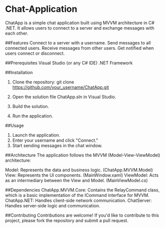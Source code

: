 # Chat-Application
ChatApp is a simple chat application built using MVVM architecture in C# .NET. It allows users to connect to a server and exchange messages with each other.

##Features
Connect to a server with a username.
Send messages to all connected users.
Receive messages from other users.
Get notified when users connect or disconnect.

##Prerequisites
Visual Studio (or any C# IDE)
.NET Framework

##Installation
1. Clone the repository:
git clone https://github.com/your_username/ChatApp.git

4. Open the solution file ChatApp.sln in Visual Studio.
5. Build the solution.
6. Run the application.

##Usage
1. Launch the application.
2. Enter your username and click "Connect."
3. Start sending messages in the chat window.

##Architecture
The application follows the MVVM (Model-View-ViewModel) architecture:

Model: Represents the data and business logic. (ChatApp.MVVM.Model)
View: Represents the UI components. (MainWindow.xaml)
ViewModel: Acts as an intermediary between the View and Model. (MainViewModel.cs)

##Dependencies
ChatApp.MVVM.Core: Contains the RelayCommand class, which is a basic implementation of the ICommand interface for MVVM.
ChatApp.NET: Handles client-side network communication.
ChatServer: Handles server-side logic and communication.

##Contributing
Contributions are welcome! If you'd like to contribute to this project, please fork the repository and submit a pull request.
